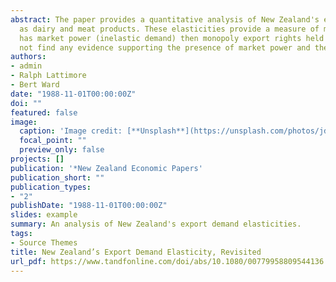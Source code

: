 ```yaml
---
abstract: The paper provides a quantitative analysis of New Zealand's export demand elasticities for commodities such 
  as dairy and meat products. These elasticities provide a measure of market power, and it can be argued that where NZ 
  has market power (inelastic demand) then monopoly export rights held by proucer boards are justified. The study did 
  not find any evidence supporting the presence of market power and the value of monopoly export rights.
authors:
- admin
- Ralph Lattimore
- Bert Ward
date: "1988-11-01T00:00:00Z"
doi: ""
featured: false
image:
  caption: 'Image credit: [**Unsplash**](https://unsplash.com/photos/jdD8gXaTZsc)'
  focal_point: ""
  preview_only: false
projects: []
publication: '*New Zealand Economic Papers'
publication_short: ""
publication_types:
- "2"
publishDate: "1988-11-01T00:00:00Z"
slides: example
summary: An analysis of New Zealand's export demand elasticities.
tags:
- Source Themes
title: New Zealand’s Export Demand Elasticity, Revisited
url_pdf: https://www.tandfonline.com/doi/abs/10.1080/00779958809544136
---
```



